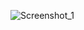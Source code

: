 ![Screenshot_1](https://user-images.githubusercontent.com/71051477/93959530-461fc980-fd2f-11ea-83cc-292afab20108.png)

